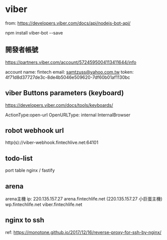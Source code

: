 # viber

from:
https://developers.viber.com/docs/api/nodejs-bot-api/

npm install viber-bot --save

## 開發者帳號
https://partners.viber.com/account/5724595004113411644/info

account name: fintech
email: samtzuss@yahoo.com.tw
token: 4f71d8d37727de3c-8de4b5046e509620-7df60b01af1130bc

## viber Buttons parameters (keyboard)
https://developers.viber.com/docs/tools/keyboards/

ActionType:open-url
OpenURLType: internal
InternalBrowser

## robot webhook url
http(s)://viber-webhook.fintechlive.net:64101

## todo-list
port table
nginx / fastify

## arena
arena主機
ip: 220.135.157.27
arena.fintechlife.net (220.135.157.27 小巨蛋主機)
wp.fintechlife.net
viber.fintechlife.net

## nginx to ssh
ref:
https://monotone.github.io/2017/12/16/reverse-proxy-for-ssh-by-nginx/

